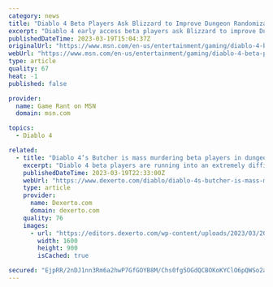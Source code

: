 ```yaml
---
category: news
title: "Diablo 4 Beta Players Ask Blizzard to Improve Dungeon Randomization"
excerpt: "Diablo 4 early access beta players ask Blizzard to improve Dungeon randomization, criticizing floor layout and puzzle restrictions."
publishedDateTime: 2023-03-19T15:04:37Z
originalUrl: "https://www.msn.com/en-us/entertainment/gaming/diablo-4-beta-players-ask-blizzard-to-improve-dungeon-randomization/ar-AA18PrbA"
webUrl: "https://www.msn.com/en-us/entertainment/gaming/diablo-4-beta-players-ask-blizzard-to-improve-dungeon-randomization/ar-AA18PrbA"
type: article
quality: 67
heat: -1
published: false

provider:
  name: Game Rant on MSN
  domain: msn.com

topics:
  - Diablo 4

related:
  - title: "Diablo 4’s Butcher is mass murdering beta players in dungeons due to a rare random encounter"
    excerpt: "Diablo 4 beta players are running into an extremely difficult enemy within their dungeons, causing them to be butchered en masse."
    publishedDateTime: 2023-03-19T22:33:00Z
    webUrl: "https://www.dexerto.com/diablo/diablo-4s-butcher-is-mass-murdering-beta-players-in-dungeons-due-to-a-rare-random-encounter-2090651/"
    type: article
    provider:
      name: Dexerto.com
      domain: dexerto.com
    quality: 76
    images:
      - url: "https://editors.dexerto.com/wp-content/uploads/2023/03/20/the-butcher-image.jpeg"
        width: 1600
        height: 900
        isCached: true

secured: "EjpRR/2nDJ1nn3Rm6a2hwP7GfGOYB8M/Chs0fg5OGdQCBOKoKYClO6pQWSo2aE/qCjLifngnub3+98dKnbHbEijgZGcRW9ltVLec9U48X6n9gsCYT3k6KdzbT3R0NMb4Bw41G5NbdOTRkXY1gFIVqXM7navZuu/qidjSjsJL3Xc7tfflYj4rNJXJBO0xfTMXJRrpEl7B4mV7ubFbxkY02Bp9mWMl7W4Z2/4Wnid+f0c/vE8CmVtKW5XyzFCFkw57bRG03aoMEVPqP0dyZ98ygk6XjRzTncmLFRPW7CnclbZXsnpRi/8CzWU0MFQqaYaTq0uVs4iQtLOqwafsqX1MLBvvjMp93UQ1cTf166ekZEk=;rlIkjU5Pz0DEEfFu7An4vQ=="
---
```


